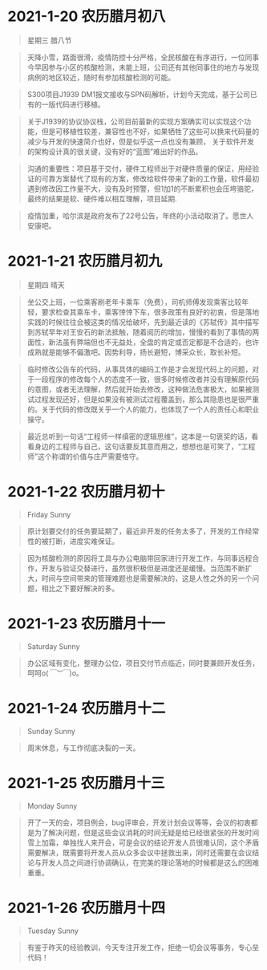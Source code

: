 # 2021-1-20  农历腊月初八
> 星期三 腊八节

> 天降小雪，路面很滑，疫情防控十分严格，全民核酸在有序进行，一位同事今早因参与小区的核酸检测，未能上班，公司还有其他同事住的地方与发现病例的地区较近，随时有参加核酸检测的可能。

> S300项目J1939 DM1报文接收与SPN码解析，计划今天完成，基于公司已有的一版代码进行移植。

> 关于J1939的协议协议栈，公司目前最新的实现方案确实可以实现这个功能，但是可移植性较差，兼容性也不好，如果牺牲了这些可以换来代码量的减少与开发的快速简介也好，但是似乎这一点也没有兼顾，
关于软件开发的架构设计真的很关键，没有好的“蓝图”难出好的作品。

> 沟通的重要性：项目基于交付，硬件工程师出于对硬件质量的保证，用经验证的可靠方案替代了现有的方案，修改给软件带来了新的工作量，软件最初遇到修改因工作量不大，没有及时预警，但1加1的不断累积也会压垮骆驼，最终的结果是软、硬件难以相互理解，项目延期.

> 疫情加重，哈尔滨是政府发布了22号公告，年终的小活动取消了。愿世人安康吧。

# 2021-1-21 农历腊月初九
> 星期四 晴天

> 坐公交上班，一位乘客刷老年卡乘车（免费），司机师傅发现乘客比较年轻，要求检查其乘车卡，乘客悻悻下车，很多政策有良好的初衷，但是落地实践的时候往往会被这类的情况给破坏，先到最近读的《苏轼传》其中描写到苏轼早年对王安石的新法抵触，随着阅历的增加，慢慢的看到了事情的两面性，新法虽有弊端但也不无益处，全盘的肯定或否定都是不合适的，也许成熟就是能够不偏激吧。因势利导，扬长避短，博采众长，取长补短。

> 临时修改公告车的代码，从事具体的编码工作是才会发现代码上的问题，对于一段程序的修改每个人的态度不一致，很多时候修改者并没有理解原代码的意图，或者无法理解，然后就开始去修改，这种做法危害极大，如果被测试过程发现还好，但是如果没有被测试过程覆盖到，那么其隐患也是很严重的。关于代码的修改既关乎一个人的能力，也体现了一个人的责任心和职业操守。

> 最近总听到一句话“工程师一样缜密的逻辑思维”，这本是一句褒奖的话，看看身边的工程师与自己，这句话要反其意而用之，想想也是可笑了，“工程师”这个称谓的价值与庄严需要恪守。

# 2021-1-22 农历腊月初十
> Friday Sunny

> 原计划要交付的任务要延期了，最近非开发的任务太多了，开发的工作经常性的被打断，进度实难保证。

> 因为核酸检测的原因将工具与办公电脑带回家进行开发工作，与同事远程合作，开发与验证交替进行，虽然很积极但是进度还是缓慢。当范围不断扩大，时间与空间带来的管理难题也是需要解决的，这是人性之外的另一个问题，相比之下要好解决的多。

# 2021-1-23 农历腊月十一
> Saturday Sunny

> 办公区域有变化，整理办公位，项目交付节点临近，同时要兼顾开发任务，呵呵o(*￣︶￣*)o。

# 2021-1-24 农历腊月十二
> Sunday Sunny

> 周末休息，与工作彻底决裂的一天。

# 2021-1-25 农历腊月十三
> Monday Sunny

> 开了一天的会，项目例会，bug评审会，开发计划会议等等，会议的初衷都是为了解决问题，但是这些会议消耗的时间无疑是给已经很紧张的开发时间雪上加霜，单独找人来开会，可是会议的结论开发人员很难认同，这个矛盾需要解决，既需要将开发人员从众多会议中拯救出来，同时还需要在会议结论与开发人员之间进行协调确认，在完美的理论落地的时候都是这么的困难重重。

# 2021-1-26 农历腊月十四
> Tuesday Sunny 

> 有鉴于昨天的经验教训，今天专注开发工作，拒绝一切会议等事务，专心垒代码！
